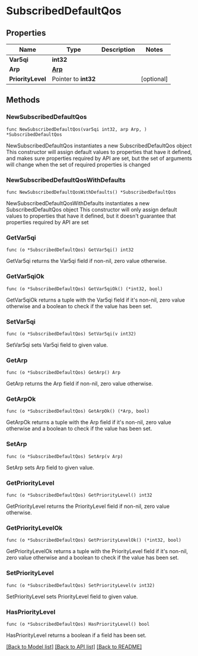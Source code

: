 # SubscribedDefaultQos

## Properties

Name | Type | Description | Notes
------------ | ------------- | ------------- | -------------
**Var5qi** | **int32** |  | 
**Arp** | [**Arp**](Arp.md) |  | 
**PriorityLevel** | Pointer to **int32** |  | [optional] 

## Methods

### NewSubscribedDefaultQos

`func NewSubscribedDefaultQos(var5qi int32, arp Arp, ) *SubscribedDefaultQos`

NewSubscribedDefaultQos instantiates a new SubscribedDefaultQos object
This constructor will assign default values to properties that have it defined,
and makes sure properties required by API are set, but the set of arguments
will change when the set of required properties is changed

### NewSubscribedDefaultQosWithDefaults

`func NewSubscribedDefaultQosWithDefaults() *SubscribedDefaultQos`

NewSubscribedDefaultQosWithDefaults instantiates a new SubscribedDefaultQos object
This constructor will only assign default values to properties that have it defined,
but it doesn't guarantee that properties required by API are set

### GetVar5qi

`func (o *SubscribedDefaultQos) GetVar5qi() int32`

GetVar5qi returns the Var5qi field if non-nil, zero value otherwise.

### GetVar5qiOk

`func (o *SubscribedDefaultQos) GetVar5qiOk() (*int32, bool)`

GetVar5qiOk returns a tuple with the Var5qi field if it's non-nil, zero value otherwise
and a boolean to check if the value has been set.

### SetVar5qi

`func (o *SubscribedDefaultQos) SetVar5qi(v int32)`

SetVar5qi sets Var5qi field to given value.


### GetArp

`func (o *SubscribedDefaultQos) GetArp() Arp`

GetArp returns the Arp field if non-nil, zero value otherwise.

### GetArpOk

`func (o *SubscribedDefaultQos) GetArpOk() (*Arp, bool)`

GetArpOk returns a tuple with the Arp field if it's non-nil, zero value otherwise
and a boolean to check if the value has been set.

### SetArp

`func (o *SubscribedDefaultQos) SetArp(v Arp)`

SetArp sets Arp field to given value.


### GetPriorityLevel

`func (o *SubscribedDefaultQos) GetPriorityLevel() int32`

GetPriorityLevel returns the PriorityLevel field if non-nil, zero value otherwise.

### GetPriorityLevelOk

`func (o *SubscribedDefaultQos) GetPriorityLevelOk() (*int32, bool)`

GetPriorityLevelOk returns a tuple with the PriorityLevel field if it's non-nil, zero value otherwise
and a boolean to check if the value has been set.

### SetPriorityLevel

`func (o *SubscribedDefaultQos) SetPriorityLevel(v int32)`

SetPriorityLevel sets PriorityLevel field to given value.

### HasPriorityLevel

`func (o *SubscribedDefaultQos) HasPriorityLevel() bool`

HasPriorityLevel returns a boolean if a field has been set.


[[Back to Model list]](../README.md#documentation-for-models) [[Back to API list]](../README.md#documentation-for-api-endpoints) [[Back to README]](../README.md)


